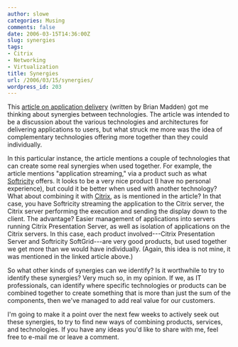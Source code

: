 ```yaml
---
author: slowe
categories: Musing
comments: false
date: 2006-03-15T14:36:00Z
slug: synergies
tags:
- Citrix
- Networking
- Virtualization
title: Synergies
url: /2006/03/15/synergies/
wordpress_id: 203
---
```


This [article on application delivery](http://www.brianmadden.com/content/content.asp?id=566) (written by Brian Madden) got me thinking about synergies between technologies. The article was intended to be a discussion about the various technologies and architectures for delivering applications to users, but what struck me more was the idea of complementary technologies offering more together than they could individually.

In this particular instance, the article mentions a couple of technologies that can create some real synergies when used together. For example, the article mentions "application streaming," via a product such as what [Softricity](http://www.softricity.com/) offers. It looks to be a very nice product (I have no personal experience), but could it be better when used with another technology? What about combining it with [Citrix](http://www.citrix.com/), as is mentioned in the article? In that case, you have Softricity streaming the application to the Citrix server, the Citrix server performing the execution and sending the display down to the client. The advantage? Easier management of applications into servers running Citrix Presentation Server, as well as isolation of applications on the Citrix servers. In this case, each product involved---Citrix Presentation Server and Softricity SoftGrid---are very good products, but used together we get more than we would have individually. (Again, this idea is not mine, it was mentioned in the linked article above.)

So what other kinds of synergies can we identify? Is it worthwhile to try to identify these synergies? Very much so, in my opinion. If we, as IT professionals, can identify where specific technologies or products can be combined together to create something that is more than just the sum of the components, then we've managed to add real value for our customers.

I'm going to make it a point over the next few weeks to actively seek out these synergies, to try to find new ways of combining products, services, and technologies. If you have any ideas you'd like to share with me, feel free to e-mail me or leave a comment.
